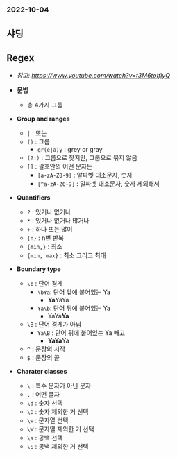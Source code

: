 ### 2022-10-04

## 샤딩

## Regex
- *참고: https://www.youtube.com/watch?v=t3M6toIflyQ*
- **문법**
  - 총 4가지 그룹

- **Group and ranges**
  - `|` : 또는
  - `()` : 그룹 
    - `gr(e|a)y` : grey or gray
  - `(?:)` : 그룹으로 찾지만, 그룹으로 묶지 않음
  - `[]` : 괄호안의 어떤 문자든
    - `[a-zA-Z0-9]` : 알파벳 대소문자, 숫자
    - `[^a-zA-Z0-9]` : 알파벳 대소문자, 숫자 제외해서

- **Quantifiers**
  - `?` : 있거나 없거나
  - `*` : 있거나 없거나 많거나
  - `+` : 하나 또는 많이
  - `{n}` : n번 반복
  - `{min,}` : 최소
  - `{min, max}` : 최소 그리고 최대

- **Boundary type**
  - `\b` : 단어 경계
    - `\bYa`: 단어 앞에 붙어있는 Ya
      - **Ya**YaYa
    - `Ya\b`: 단어 뒤에 붙어있는 Ya
      - YaYa**Ya**
  - `\B` : 단어 경계가 아님
    - `Ya\B` : 단어 뒤에 붙어있는 Ya 빼고
      - **YaYa**Ya
  - `^` : 문장의 시작
  - `$` : 문장의 끝

- **Charater classes**
  - `\` : 특수 문자가 아닌 문자
  - `.` : 어떤 글자
  - `\d` : 숫자 선택
  - `\D` : 숫자 제외한 거 선택
  - `\w` : 문자열 선택
  - `\W` : 문자열 제외한 거 선택
  - `\s` : 공백 선택
  - `\S` : 공백 제외한 거 선택